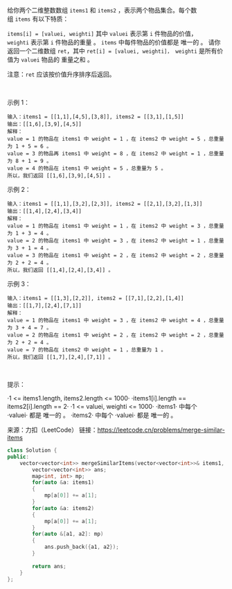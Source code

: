 给你两个二维整数数组 `items1` 和 `items2` ，表示两个物品集合。每个数组 `items` 有以下特质：

`items[i] = [valuei, weighti]` 其中 `valuei` 表示第 `i` 件物品的价值，`weighti` 表示第 `i` 件物品的重量 。
`items` 中每件物品的价值都是 唯一的 。
请你返回一个二维数组 `ret`，其中 `ret[i] = [valuei, weighti]， weighti` 是所有价值为 `valuei` 物品的 重量之和 。

注意：`ret` 应该按价值升序排序后返回。

 

示例 1：

    输入：items1 = [[1,1],[4,5],[3,8]], items2 = [[3,1],[1,5]]
    输出：[[1,6],[3,9],[4,5]]
    解释：
    value = 1 的物品在 items1 中 weight = 1 ，在 items2 中 weight = 5 ，总重量为 1 + 5 = 6 。
    value = 3 的物品再 items1 中 weight = 8 ，在 items2 中 weight = 1 ，总重量为 8 + 1 = 9 。
    value = 4 的物品在 items1 中 weight = 5 ，总重量为 5 。
    所以，我们返回 [[1,6],[3,9],[4,5]] 。

示例 2：

    输入：items1 = [[1,1],[3,2],[2,3]], items2 = [[2,1],[3,2],[1,3]]
    输出：[[1,4],[2,4],[3,4]]
    解释：
    value = 1 的物品在 items1 中 weight = 1 ，在 items2 中 weight = 3 ，总重量为 1 + 3 = 4 。
    value = 2 的物品在 items1 中 weight = 3 ，在 items2 中 weight = 1 ，总重量为 3 + 1 = 4 。
    value = 3 的物品在 items1 中 weight = 2 ，在 items2 中 weight = 2 ，总重量为 2 + 2 = 4 。
    所以，我们返回 [[1,4],[2,4],[3,4]] 。

示例 3：

    输入：items1 = [[1,3],[2,2]], items2 = [[7,1],[2,2],[1,4]]
    输出：[[1,7],[2,4],[7,1]]
    解释：
    value = 1 的物品在 items1 中 weight = 3 ，在 items2 中 weight = 4 ，总重量为 3 + 4 = 7 。
    value = 2 的物品在 items1 中 weight = 2 ，在 items2 中 weight = 2 ，总重量为 2 + 2 = 4 。
    value = 7 的物品在 items2 中 weight = 1 ，总重量为 1 。
    所以，我们返回 [[1,7],[2,4],[7,1]] 。
 

提示：

·1 <= items1.length, items2.length <= 1000·
·items1[i].length == items2[i].length == 2·
·1 <= valuei, weighti <= 1000·
·items1· 中每个 ·valuei· 都是 唯一的 。
·items2· 中每个 ·valuei· 都是 唯一的 。

来源：力扣（LeetCode）
链接：https://leetcode.cn/problems/merge-similar-items

```C++
class Solution {
public:
    vector<vector<int>> mergeSimilarItems(vector<vector<int>>& items1, vector<vector<int>>& items2) {
        vector<vector<int>> ans;
        map<int, int> mp;
        for(auto &a: items1)
        {
            mp[a[0]] += a[1];
        }
        for(auto &a: items2)
        {
            mp[a[0]] += a[1];
        }
        for(auto &[a1, a2]: mp)
        {
            ans.push_back({a1, a2});
        }
        
        return ans;
    }
};
```